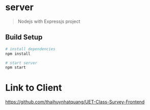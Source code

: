 # server

> Nodejs with Expressjs project

## Build Setup

``` bash
# install dependencies
npm install

# start server
npm start
```
# Link to Client 
https://github.com/thaihuynhatquang/UET-Class-Survey-Frontend
